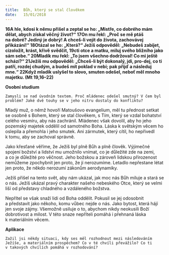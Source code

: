 ```yaml
---
title:  Bůh, který se stal člověkem
date:   15/01/2018
---
```


**16A hle, kdosi k němu přišel a zeptal se ho: „Mistře, co dobrého mám dělat, abych získal věčný život?“ 17On mu řekl: „Proč se mě ptáš na dobré? Jediný je dobrý! A chceš-li vejít do života, zachovávej přikázání!“ 18Otázal se ho: „Která?“ Ježíš odpověděl: „Nebudeš zabíjet, cizoložit, krást, křivě svědčit, 19cti otce a matku, miluj svého bližního jako sám sebe.“ 20Mladík mu řekl: „To jsem všechno dodržoval! Co mi ještě schází?“ 21Ježíš mu odpověděl: „Chceš-li být dokonalý, jdi, pro-dej, co ti patří, rozdej chudým, a budeš mít poklad v nebi; pak přijď a následuj mne.“ 22Když mladík uslyšel to slovo, smuten odešel, neboť měl mnoho majetku. (Mt 19,16–22)** 

**Osobní studium** 

`Zamysli se nad úvodním textem. Proč mládenec odešel smutný? V čem byl problém? Jaké dvě touhy se v jeho nitru dostaly do konfliktu?` 

Mladý muž, o němž hovoří Matoušovo evangelium, měl tu přednost setkat se osobně s Bohem, který se stal člověkem, s Tím, který se vzdal bohatství celého vesmíru, aby nás zachránil. Mládenec však dovolil, aby ho jeho pozemský majetek oddělil od samotného Boha. Láska k světským věcem ho oslepila a přemohla i jeho smutek. Ani zármutek, který cítil, ho nepřivedl k tomu, aby se zachoval správně. 

Jako křesťané věříme, že Ježíš byl plně Bůh a plně člověk. Výjimečné spojení božství a lidství mu umožnilo vnímat, co je důležité zde na zemi, a co je důležité pro věčnost. Jeho božskou a zároveň lidskou přirozenost nemůžeme zpochybnit jen proto, že jí nerozumíme. Letadlo nepřestane létat jen proto, že někdo nerozumí zákonům aerodynamiky. 

Ježíš přišel na tento svět, aby nám ukázal, jak moc nás Bůh miluje a stará se o nás. Ježíš ukázal pravý charakter našeho nebeského Otce, který se velmi liší od představy chladného a vzdáleného božstva. 

Nepřítel se však snaží lidi od Boha oddělit. Pokusil se jej odosobnit a představit jako někoho, komu vůbec nejde o nás. Jako bytost, která hájí jen svoje zájmy. Všemožně usiluje o to, abychom nikdy neokusili Boží dobrotivost a milost. V této snaze nepříteli pomáhá i přehnaná láska k materiálním věcem. 

**Aplikace** 

`Zažil jsi někdy situaci, kdy ses měl rozhodnout mezi následováním Ježíše, a materiálním prospěchem? Co v té chvíli převážilo? Co ti v takových chvílích pomáhá v rozhodování?`